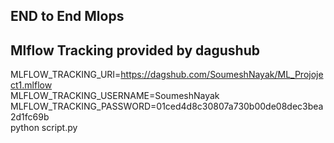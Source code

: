 ## END to End Mlops 
## Mlflow Tracking provided by dagushub
MLFLOW_TRACKING_URI=https://dagshub.com/SoumeshNayak/ML_Projoject1.mlflow \
MLFLOW_TRACKING_USERNAME=SoumeshNayak \
MLFLOW_TRACKING_PASSWORD=01ced4d8c30807a730b00de08dec3bea2d1fc69b \
python script.py